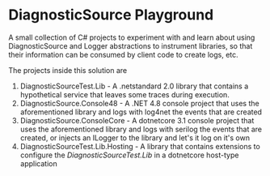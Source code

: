 ﻿# DiagnosticSource Playground

A small collection of C# projects to experiment with and learn about using DiagnosticSource and Logger 
abstractions to instrument libraries, so that their information can be consumed by client code
to create logs, etc.

The projects inside this solution are
1. DiagnosticSourceTest.Lib - A .netstandard 2.0 library that contains a hypothetical service that leaves some traces 
during execution. 
2. DiagnosticSource.Console48 - A .NET 4.8 console project that uses the aforementioned library and 
logs with log4net the events that are created
3. DiagnosticSource.ConsoleCore - A dotnetcore 3.1 console project that uses the aforementioned library 
and logs with serilog the events that are created, or injects an ILogger to the library and let's it
log on it's own
4. DiagnosticSourceTest.Lib.Hosting - A library that contains extensions to configure the 
*DiagnosticSourceTest.Lib* in a dotnetcore host-type application 
 